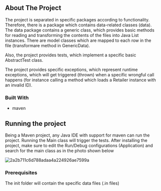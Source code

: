 
## About The Project


The project is separated in specific packages according to functionality. Therefore, there is 
a package which contains data-related classes (data). The data package contains a generic class, 
which provides basic methods for reading and transforming the contents of the files into Java List instances.
There are model classes which are mapped to each row in the file (transformare method in GenericData).

Also, the project provides tests, which implement a specific basic AbstractTest class.

The project provides specific exceptions, which represent runtime exceptions, which will get triggered (thrown)
when a specific wrongful call happens (for instance calling a method which loads a Retailer instance with an invalid ID).

### Built With

* maven

## Running the project
Being a Maven project, any Java IDE with support for maven can run the project.
Running the Main class will trigger the tests.
After installing the project, make sure to edit the Run/Debug configurations (Application)
and search for the main class as in the photo shown below

![2a2b711c6d788adaa4a224926ae7599a](https://user-images.githubusercontent.com/92116819/143016533-2f717300-e5e4-4b6f-89b5-f002bb1a1145.png)

### Prerequisites

The init folder will contain the specific data files (.in files)

